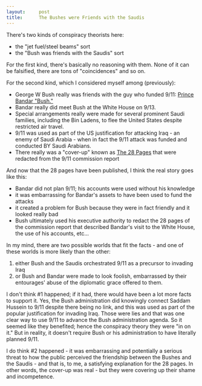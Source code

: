 ```yaml
---
layout:     post
title:      The Bushes were Friends with the Saudis
---
```


There's two kinds of conspiracy theorists here:

- the "jet fuel/steel beams" sort
- the "Bush was friends with the Saudis" sort

For the first kind, there's basically no reasoning with them. None of it can be falsified, there are tons of "coincidences" and so on.

For the second kind, which I considered myself among (previously):

- George W Bush really was friends with the guy who funded 9/11: [Prince Bandar "Bush."](https://en.wikipedia.org/wiki/Bandar_bin_Sultan_Al_Saud)
- Bandar really did meet Bush at the White House on 9/13. 
- Special arrangements really were made for several prominent Saudi families, including the Bin Ladens, to flee the United States despite restricted air travel.
- 9/11 was used as part of the US justification for attacking Iraq - an enemy of Saudi Arabia - when in fact the 9/11 attack was funded and conducted BY Saudi Arabians.
- There really was a "cover-up" known as [The 28 Pages](https://en.wikipedia.org/wiki/The_28_pages) that were redacted from the 9/11 commission report

And now that the 28 pages have been published, I think the real story goes like this:

- Bandar did not plan 9/11; his accounts were used without his knowledge
- it was embarrassing for Bandar's assets to have been used to fund the attacks
- it created a problem for Bush because they were in fact friendly and it looked really bad
- Bush ultimately used his executive authority to redact the 28 pages of the commission report that described Bandar's visit to the White House, the use of his accounts, etc...

In my mind, there are two possible worlds that fit the facts - and one of these worlds is more likely than the other:

1. either Bush and the Saudis orchestrated 9/11 as a precursor to invading Iraq
2. or Bush and Bandar were made to look foolish, embarrassed by their entourages' abuse of the diplomatic grace offered to them.

I don't think #1 happened; if it had, there would have been a lot more facts to support it. Yes, the Bush administration did knowingly connect Saddam Hussein to 9/11 despite there being no link, and this was used as part of the popular justification for invading Iraq. Those were lies and that was one clear way to use 9/11 to advance the Bush administration agenda. So it seemed like they benefited; hence the conspiracy theory they were "in on it." But in reality, it doesn't require Bush or his administration to have literally planned 9/11.

I do think #2 happened - it was embarrassing and potentially a serious threat to how the public perceived the friendship between the Bushes and the Saudis - and that is, to me, a satisfying explanation for the 28 pages.  In other words, the cover-up was real - but they were covering up their shame and incompetence.
